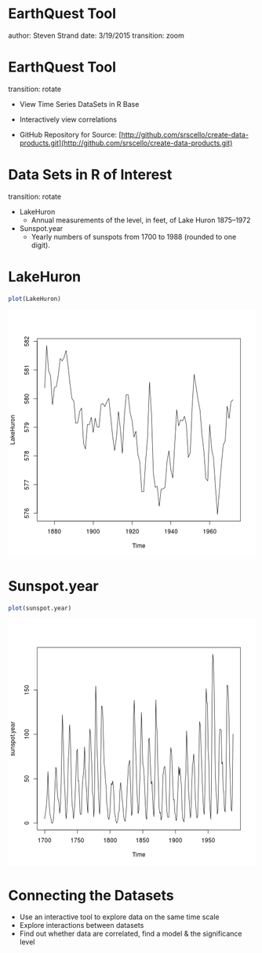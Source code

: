 EarthQuest Tool
========================================================
author: Steven Strand
date: 3/19/2015
transition: zoom

EarthQuest Tool
========================================================
transition: rotate

* View Time Series DataSets in R Base
* Interactively view correlations

* GitHub Repository for Source: [http://github.com/srscello/create-data-products.git](http://github.com/srscello/create-data-products.git)

Data Sets in R of Interest
========================================================
transition: rotate

* LakeHuron
  * Annual measurements of the level, in feet, of Lake Huron 1875–1972
* Sunspot.year
  * Yearly numbers of sunspots from 1700 to 1988 (rounded to one digit).

LakeHuron
========================================================

```r
plot(LakeHuron)
```

![plot of chunk unnamed-chunk-1](index-figure/unnamed-chunk-1-1.png)

Sunspot.year
========================================================

```r
plot(sunspot.year)
```

![plot of chunk unnamed-chunk-2](index-figure/unnamed-chunk-2-1.png)

Connecting the Datasets
========================================================

* Use an interactive tool to explore data on the same time scale
* Explore interactions between datasets
* Find out whether data are correlated, find a model & the significance level
